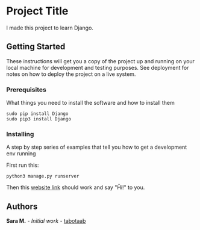 # Project Title

I made this project to learn Django.

## Getting Started

These instructions will get you a copy of the project up and running on your local machine for development and testing purposes. See deployment for notes on how to deploy the project on a live system.

### Prerequisites

What things you need to install the software and how to install them

```
sudo pip install Django
sudo pip3 install Django
```

### Installing

A step by step series of examples that tell you how to get a development env running

First run this:

```
python3 manage.py runserver
```
Then this [website link](http://127.0.0.1:8000/webapp/) should work and say "Ḧi!" to you.

## Authors

**Sara M.** - *Initial work* - [tabotaab](https://github.com/tabotaab)

